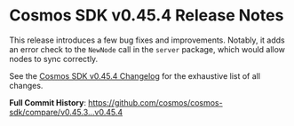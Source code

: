 # Cosmos SDK v0.45.4 Release Notes

This release introduces a few bug fixes and improvements. Notably, it adds an
error check to the `NewNode` call in the `server` package, which would allow nodes
to sync correctly.

See the [Cosmos SDK v0.45.4 Changelog](https://github.com/cosmos/cosmos-sdk/blob/v0.45.4/CHANGELOG.md)
for the exhaustive list of all changes.

**Full Commit History**: https://github.com/cosmos/cosmos-sdk/compare/v0.45.3...v0.45.4
